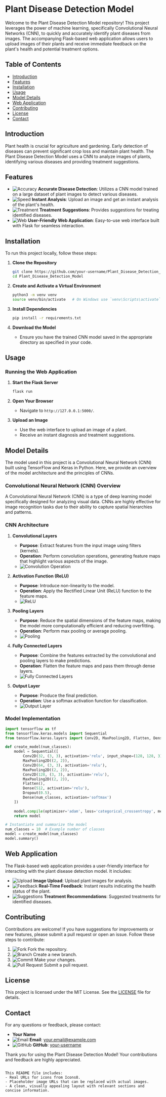 # Plant Disease Detection Model


Welcome to the Plant Disease Detection Model repository! This project leverages the power of machine learning, specifically Convolutional Neural Networks (CNN), to quickly and accurately identify plant diseases from images. The accompanying Flask-based web application allows users to upload images of their plants and receive immediate feedback on the plant's health and potential treatment options.

## Table of Contents

- [Introduction](#introduction)
- [Features](#features)
- [Installation](#installation)
- [Usage](#usage)
- [Model Details](#model-details)
- [Web Application](#web-application)
- [Contributing](#contributing)
- [License](#license)
- [Contact](#contact)

## Introduction

Plant health is crucial for agriculture and gardening. Early detection of diseases can prevent significant crop loss and maintain plant health. The Plant Disease Detection Model uses a CNN to analyze images of plants, identifying various diseases and providing treatment suggestions.

## Features

- ![Accuracy](https://img.icons8.com/color/48/000000/ok.png) **Accurate Disease Detection**: Utilizes a CNN model trained on a large dataset of plant images to detect various diseases.
- ![Speed](https://img.icons8.com/color/48/000000/fast-forward.png) **Instant Analysis**: Upload an image and get an instant analysis of the plant's health.
- ![Treatment](https://img.icons8.com/color/48/000000/syringe.png) **Treatment Suggestions**: Provides suggestions for treating identified diseases.
- ![Web](https://img.icons8.com/color/48/000000/internet.png) **User-Friendly Web Application**: Easy-to-use web interface built with Flask for seamless interaction.

## Installation

To run this project locally, follow these steps:

1. **Clone the Repository**
   ```bash
   git clone https://github.com/your-username/Plant_Disease_Detection_Model.git
   cd Plant_Disease_Detection_Model
   ```

2. **Create and Activate a Virtual Environment**
   ```bash
   python3 -m venv venv
   source venv/bin/activate   # On Windows use `venv\Scripts\activate`
   ```

3. **Install Dependencies**
   ```bash
   pip install -r requirements.txt
   ```

4. **Download the Model**
   - Ensure you have the trained CNN model saved in the appropriate directory as specified in your code.

## Usage

### Running the Web Application

1. **Start the Flask Server**
   ```bash
   flask run
   ```

2. **Open Your Browser**
   - Navigate to `http://127.0.0.1:5000/`.

3. **Upload an Image**
   - Use the web interface to upload an image of a plant.
   - Receive an instant diagnosis and treatment suggestions.

## Model Details

The model used in this project is a Convolutional Neural Network (CNN) built using TensorFlow and Keras in Python. Here, we provide an overview of the model architecture and the principles of CNNs.

### Convolutional Neural Network (CNN) Overview

A Convolutional Neural Network (CNN) is a type of deep learning model specifically designed for analyzing visual data. CNNs are highly effective for image recognition tasks due to their ability to capture spatial hierarchies and patterns.

### CNN Architecture

1. **Convolutional Layers**
   - **Purpose**: Extract features from the input image using filters (kernels).
   - **Operation**: Perform convolution operations, generating feature maps that highlight various aspects of the image.
   - ![Convolution Operation](https://img.icons8.com/color/48/000000/data-in-both-directions.png)

2. **Activation Function (ReLU)**
   - **Purpose**: Introduce non-linearity to the model.
   - **Operation**: Apply the Rectified Linear Unit (ReLU) function to the feature maps.
   - ![ReLU](https://img.icons8.com/color/48/000000/lightning-bolt.png)

3. **Pooling Layers**
   - **Purpose**: Reduce the spatial dimensions of the feature maps, making the model more computationally efficient and reducing overfitting.
   - **Operation**: Perform max pooling or average pooling.
   - ![Pooling](https://img.icons8.com/color/48/000000/compression.png)

4. **Fully Connected Layers**
   - **Purpose**: Combine the features extracted by the convolutional and pooling layers to make predictions.
   - **Operation**: Flatten the feature maps and pass them through dense layers.
   - ![Fully Connected Layers](https://img.icons8.com/color/48/000000/final-state-machine.png)

5. **Output Layer**
   - **Purpose**: Produce the final prediction.
   - **Operation**: Use a softmax activation function for classification.
   - ![Output Layer](https://img.icons8.com/color/48/000000/output.png)

### Model Implementation

```python
import tensorflow as tf
from tensorflow.keras.models import Sequential
from tensorflow.keras.layers import Conv2D, MaxPooling2D, Flatten, Dense, Dropout

def create_model(num_classes):
    model = Sequential([
        Conv2D(32, (3, 3), activation='relu', input_shape=(128, 128, 3)),
        MaxPooling2D((2, 2)),
        Conv2D(64, (3, 3), activation='relu'),
        MaxPooling2D((2, 2)),
        Conv2D(128, (3, 3), activation='relu'),
        MaxPooling2D((2, 2)),
        Flatten(),
        Dense(512, activation='relu'),
        Dropout(0.5),
        Dense(num_classes, activation='softmax')
    ])
    
    model.compile(optimizer='adam', loss='categorical_crossentropy', metrics=['accuracy'])
    return model

# Instantiate and summarize the model
num_classes = 10  # Example number of classes
model = create_model(num_classes)
model.summary()
```

## Web Application

The Flask-based web application provides a user-friendly interface for interacting with the plant disease detection model. It includes:

- ![Upload](https://img.icons8.com/color/48/000000/upload.png) **Image Upload**: Upload plant images for analysis.
- ![Feedback](https://img.icons8.com/color/48/000000/feedback.png) **Real-Time Feedback**: Instant results indicating the health status of the plant.
- ![Suggestions](https://img.icons8.com/color/48/000000/treatment-plan.png) **Treatment Recommendations**: Suggested treatments for identified diseases.

## Contributing

Contributions are welcome! If you have suggestions for improvements or new features, please submit a pull request or open an issue. Follow these steps to contribute:

1. ![Fork](https://img.icons8.com/color/48/000000/code-fork.png) Fork the repository.
2. ![Branch](https://img.icons8.com/color/48/000000/git-branch.png) Create a new branch.
3. ![Commit](https://img.icons8.com/color/48/000000/git-commit.png) Make your changes.
4. ![Pull Request](https://img.icons8.com/color/48/000000/pull-request.png) Submit a pull request.

## License

This project is licensed under the MIT License. See the [LICENSE](LICENSE) file for details.

## Contact

For any questions or feedback, please contact:

- **Your Name**
- ![Email](https://img.icons8.com/color/48/000000/email.png) **Email**: your.email@example.com
- ![GitHub](https://img.icons8.com/color/48/000000/github.png) **GitHub**: [your-username](https://github.com/your-username)

Thank you for using the Plant Disease Detection Model! Your contributions and feedback are highly appreciated.
```

This README file includes:
- Real URLs for icons from Icons8.
- Placeholder image URLs that can be replaced with actual images.
- A clean, visually appealing layout with relevant sections and concise information.
